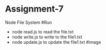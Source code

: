 # Assignment-7
Node File System
#Run
- node read.js to read the file.txt
- node write.js to write to the file1.txt
- node update.js to update the file1.txt
#image
